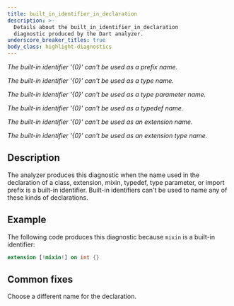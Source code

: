 ```yaml
---
title: built_in_identifier_in_declaration
description: >-
  Details about the built_in_identifier_in_declaration
  diagnostic produced by the Dart analyzer.
underscore_breaker_titles: true
body_class: highlight-diagnostics
---
```


_The built-in identifier '{0}' can't be used as a prefix name._

_The built-in identifier '{0}' can't be used as a type name._

_The built-in identifier '{0}' can't be used as a type parameter name._

_The built-in identifier '{0}' can't be used as a typedef name._

_The built-in identifier '{0}' can't be used as an extension name._

_The built-in identifier '{0}' can't be used as an extension type name._

## Description

The analyzer produces this diagnostic when the name used in the declaration
of a class, extension, mixin, typedef, type parameter, or import prefix is
a built-in identifier. Built-in identifiers can't be used to name any of
these kinds of declarations.

## Example

The following code produces this diagnostic because `mixin` is a built-in
identifier:

```dart
extension [!mixin!] on int {}
```

## Common fixes

Choose a different name for the declaration.
